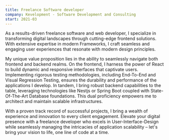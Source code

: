 ```yaml
---
title: Freelance Software developer
company: Kevelopment - Software Development and Consulting
start: 2021-03
---
```


As a results-driven freelance software and web developer, I specialize in transforming digital landscapes through cutting-edge frontend solutions. With extensive expertise in modern Frameworks, I craft seamless and engaging user experiences that resonate with modern design principles.

My unique value proposition lies in the ability to seamlessly navigate both frontend and backend realms. On the frontend, I harness the power of React to build dynamic and responsive interfaces that captivate users. Implementing rigorous testing methodologies, including End-To-End and Visual Regression Testing, ensures the durability and performance of the applications I develop. In tandem, I bring robust backend capabilities to the table, leveraging technologies like Nestjs or Spring Boot coupled with State-Of-The-Art Database foundations. This dual proficiency empowers me to architect and maintain scalable infrastructures.

With a proven track record of successful projects, I bring a wealth of experience and innovation to every client engagement. Elevate your digital presence with a freelance developer who excels in User-Interface-Design while seamlessly managing the intricacies of application scalability – let's bring your vision to life, one line of code at a time.
